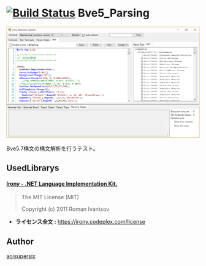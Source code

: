 [![Build Status](https://travis-ci.org/aoisupersix/Bve5_Parsing.svg?branch=master)](https://travis-ci.org/aoisupersix/Bve5_Parsing) 
**Bve5_Parsing**
===

![bve5PasingImage](images/bve5Parsing.png)

Bve5.7構文の構文解析を行うテスト。

## UsedLibrarys
#### [Irony - .NET Language Implementation Kit.](https://irony.codeplex.com/)
> The MIT License (MIT)
>
> Copyright (c) 2011 Roman Ivantsov

* **ライセンス全文 :** https://irony.codeplex.com/license

## Author
[aoisupersix](https://github.com/aoisupersix)
